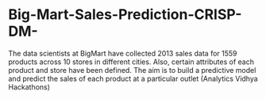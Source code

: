# Big-Mart-Sales-Prediction-CRISP-DM-
The data scientists at BigMart have collected 2013 sales data for 1559 products across 10 stores in different cities. Also, certain attributes of each product and store have been defined. The aim is to build a predictive model and predict the sales of each product at a particular outlet (Analytics Vidhya Hackathons)
